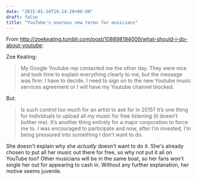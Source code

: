 ```yaml
---
date: "2015-01-24T19:14:20+00:00"
draft: false
title: "YouTube's onerous new terms for musicians"
---
```

From http://zoekeating.tumblr.com/post/108898194009/what-should-i-do-about-youtube:

Zoe Keating:

>My Google Youtube rep contacted me the other day. They were nice and took time to explain everything clearly to me, but the message was firm: I have to decide. I need to sign on to the new Youtube music services agreement or I will have my Youtube channel blocked.

But:

>Is such control too much for an artist to ask for in 2015? It’s one thing for individuals to upload all my music for free listening (it doesn’t bother me). It’s another thing entirely for a major corporation to force me to. I was encouraged to participate and now, after I’m invested, I’m being pressured into something I don’t want to do.

She doesn't explain why she *actually* doesn't want to do it. She's already chosen to put all her music out there for free, so why not put it all on YouTube too? Other musicians will be in the same boat, so her fans won't single her out for appearing to cash in. Without any further explanation, her motive seems juvenile.